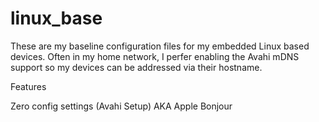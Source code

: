 # linux_base

These are my baseline configuration files for my embedded Linux based devices. Often in my home network, I perfer enabling the Avahi mDNS support
so my devices can be addressed via their hostname.

Features

Zero config settings (Avahi Setup) AKA Apple Bonjour



